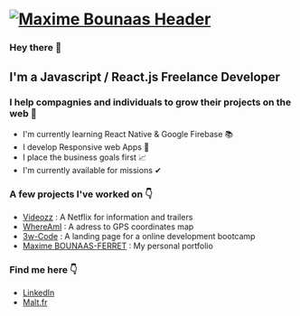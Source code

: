 # [![Maxime Bounaas Header](https://github.com/MaximeBF2000/MaximeBF2000/edit/master/github_banner.png)](https://maxime-bounaas.netlify.app/)

### Hey there 👋

## I'm a Javascript / React.js Freelance Developer
### I help compagnies and individuals to grow their projects on the web 🚀

- I'm currently learning React Native & Google Firebase 📚
- I develop Responsive web Apps 📱
- I place the business goals first 📈  
- I'm currently available for missions ✔

### A few projects I've worked on 👇
- [Videozz](https://videozz.netlify.app/) : A Netflix for information and trailers
- [WhereAmI](https://where-i-am.netlify.app/) : A adress to GPS coordinates map
- [3w-Code](https://3w-code.netlify.app/) : A landing page for a online development bootcamp
- [Maxime BOUNAAS-FERRET](https://maxime-bounaas.netlify.app/) : My personal portfolio

### Find me here 👇
- [LinkedIn](https://www.linkedin.com/in/maximebounaasferret/)
- [Malt.fr](https://www.malt.fr/profile/maximebounaas)
